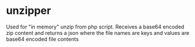 # unzipper
Used for "in memory" unzip from php script. 
Receives a base64 encoded zip content and returns a json where the file names are keys and values are base64 encoded file contents
